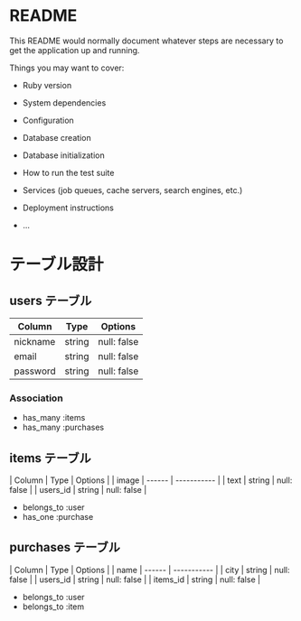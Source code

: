 # README

This README would normally document whatever steps are necessary to get the
application up and running.

Things you may want to cover:

* Ruby version

* System dependencies

* Configuration

* Database creation

* Database initialization

* How to run the test suite

* Services (job queues, cache servers, search engines, etc.)

* Deployment instructions

* ...

# テーブル設計

## users テーブル

| Column   | Type   | Options     |
| -------- | ------ | ----------- |
| nickname | string | null: false |
| email    | string | null: false |
| password | string | null: false |

### Association

- has_many :items
- has_many :purchases

## items テーブル

| Column    | Type   | Options     |
| image     | ------ | ----------- |
| text      | string | null: false |
| users_id  | string | null: false |

- belongs_to :user
- has_one :purchase

## purchases テーブル

| Column       | Type   | Options     |
| name         | ------ | ----------- |
| city         | string | null: false |
| users_id     | string | null: false |
| items_id  | string | null: false |

- belongs_to :user
- belongs_to :item

